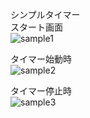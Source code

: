 シンプルタイマー  
スタート画面  
![sample1](https://user-images.githubusercontent.com/73745105/108018437-131dff80-705b-11eb-8619-290605f44818.png)  

タイマー始動時  
![sample2](https://user-images.githubusercontent.com/73745105/108018455-26c96600-705b-11eb-9598-bb97ca3306d9.png)  

タイマー停止時  
![sample3](https://user-images.githubusercontent.com/73745105/108018457-29c45680-705b-11eb-96a0-d484851346a4.png)  

